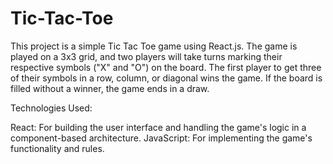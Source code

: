 # Tic-Tac-Toe
This project is a simple Tic Tac Toe game using React.js. The game is played on a 3x3 grid, and two players will take turns marking their respective symbols ("X" and "O") on the board. The first player to get three of their symbols in a row, column, or diagonal wins the game. If the board is filled without a winner, the game ends in a draw.

Technologies Used:

React: For building the user interface and handling the game's logic in a component-based architecture.
JavaScript: For implementing the game's functionality and rules.
